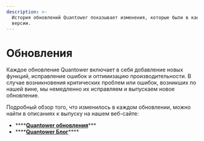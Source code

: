 ```yaml
---
description: >-
  История обновлений Quantower показывает изменения, которые были в каждой
  версии.
---
```


# Обновления

Каждое обновление Quantower включает в себя добавление новых функций, исправление ошибок и оптимизацию производительности. В случае возникновения критических проблем или ошибок, возникших по нашей вине, мы немедленно их исправляем и выпускаем новое обновление.

Подробный обзор того, что изменилось в каждом обновлении, можно найти в описаниях к выпуску на нашем веб-сайте:

* \*\*\*\*[**Quantower обновления**](https://www.quantower.com/release-notes)\*\*\*
* \*\*\*\*[**Quantower Блог**](https://www.quantower.com/blog)\*\*\*\*

